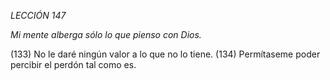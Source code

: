 *LECCIÓN 147*

*Mi mente alberga sólo lo que pienso con Dios.*

(133) No le daré ningún valor a lo que no lo tiene.
(134) Permítaseme poder percibir el perdón tal como es.